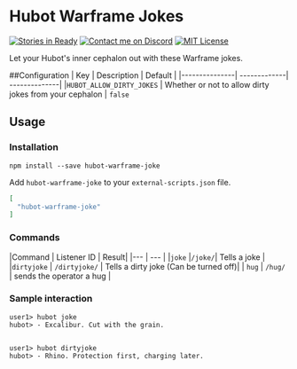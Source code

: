 # Hubot Warframe Jokes
[![Stories in Ready](https://badge.waffle.io/aliasfalse/hubot-warframe-joke.png?label=ready&title=Ready)](https://waffle.io/aliasfalse/hubot-warframe-joke)
[![Contact me on Discord](https://img.shields.io/badge/discord-Tobiah%238452-7289DA.svg)](https://discord.me/Tenno)
[![MIT License](https://img.shields.io/badge/license-MIT-blue.svg)](http://choosealicense.com/licenses/mit/)


Let your Hubot's inner cephalon out with these Warframe jokes.


##Configuration
| Key | Description | Default |
|---------------| -------------| --------------|
|`HUBOT_ALLOW_DIRTY_JOKES` | Whether or not to allow dirty jokes from your cephalon | `false`

## Usage

### Installation

`
npm install --save hubot-warframe-joke
`

Add `hubot-warframe-joke` to your `external-scripts.json` file.

```json
[
  "hubot-warframe-joke"
]
```

### Commands
|Command | Listener ID | Result|
|--- | --- |
|`joke` |`/joke/`| Tells a joke |
|`dirtyjoke` | `/dirtyjoke/` | Tells a dirty joke (Can be turned off)|
| `hug` | `/hug/` | sends the operator a hug |

### Sample interaction
```
user1> hubot joke
hubot> - Excalibur. Cut with the grain.


user1> hubot dirtyjoke
hubot> - Rhino. Protection first, charging later.
```
